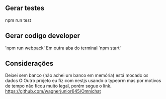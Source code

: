 ## Gerar testes
npm run test

## Gerar codigo developer
'npm run webpack'
Em outra aba do terminal
'npm start'

## Considerações

Deixei sem banco (não achei um banco em memória) está mocado os dados
O Outro projeto eu fiz com nestjs usando o typeorm mas por motivos de tempo não ficou muito legal, porém segue o link.
https://github.com/wagnerjunior645/Omnichat